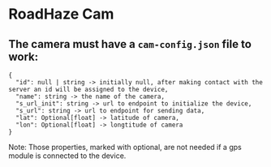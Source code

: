 # RoadHaze Cam

## The camera must have a `cam-config.json` file to work:

```
{
  "id": null | string -> initially null, after making contact with the server an id will be assigned to the device,
  "name": string -> the name of the camera,
  "s_url_init": string -> url to endpoint to initialize the device,
  "s_url": string -> url to endpoint for sending data,
  "lat": Optional[float] -> latitude of camera,
  "lon": Optional[float] -> longtitude of camera
}
```

Note: Those properties, marked with optional, are not needed if a gps module is connected to the device.
